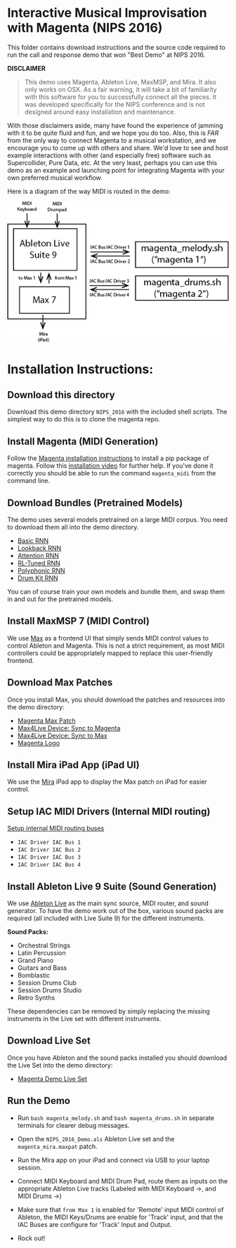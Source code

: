 # Interactive Musical Improvisation with Magenta (NIPS 2016)

This folder contains download instructions and the source code required to run the call and response demo that won "Best Demo" at NIPS 2016. 

__DISCLAIMER__
> This demo uses Magenta, Ableton Live, MaxMSP, and Mira. It also only works on OSX. As a fair warning, it will take a bit of familiarity with this software for you to successfully connect all the pieces. It was developed specifically for the NIPS conference and is not designed around easy installation and maintenance. 


With those disclaimers aside, many have found the experience of jamming with it to be quite fluid and fun, and we hope you do too. Also, this is _FAR_ from the only way to connect Magenta to a musical workstation, and we encourage you to come up with others and share. We'd love to see and host example interactions with other (and especially free) software such as Supercollider, Pure Data, etc. At the very least, perhaps you can use this demo as an example and launching point for integrating Magenta with your own preferred musical workflow. 

Here is a diagram of the way MIDI is routed in the demo:

<p align="center">
  <img src="midi_routing.png" alt="Diagram of MIDI Routing"/>
</p>

# Installation Instructions:

## Download this directory

Download this demo directory `NIPS_2016` with the included shell scripts. The simplest way to do this is to clone the magenta repo. 


## Install Magenta (MIDI Generation)

Follow the [Magenta installation instructions](https://github.com/tensorflow/magenta) to install a pip package of magenta. Follow this [installation video]() for further help. If you've done it correctly you should be able to run the command `magenta_midi` from the command line.

## Download Bundles (Pretrained Models)

The demo uses several models pretrained on a large MIDI corpus. You need to download them all into the demo directory.

* [Basic RNN](http://download.magenta.tensorflow.org/models/basic_rnn.mag)
* [Lookback RNN](http://download.magenta.tensorflow.org/models/lookback_rnn.mag)
* [Attention RNN](http://download.magenta.tensorflow.org/models/attention_rnn.mag)
* [RL-Tuned RNN](http://download.magenta.tensorflow.org/models/rl_rnn.mag)
* [Polyphonic RNN](http://download.magenta.tensorflow.org/models/polyphony_rnn.mag)
* [Drum Kit RNN](http://download.magenta.tensorflow.org/models/drum_kit_rnn.mag)

You can of course train your own models and bundle them, and swap them in and out for the pretrained models.

## Install MaxMSP 7 (MIDI Control)

We use [Max](https://cycling74.com/) as a frontend UI that simply sends MIDI control values to control Ableton and Magenta. This is not a strict requirement, as most MIDI controllers could be appropriately mapped to replace this user-friendly frontend.

## Download Max Patches

Once you install Max, you should download the patches and resources into the demo directory:

* [Magenta Max Patch](https://storage.googleapis.com/download.magenta.tensorflow.org/demos/NIPS_2016/magenta_mira.maxpat)
* [Max4Live Device: Sync to Magenta](https://storage.googleapis.com/download.magenta.tensorflow.org/demos/NIPS_2016/SyncCallAndResponse.amxd)
* [Max4Live Device: Sync to Max](https://storage.googleapis.com/download.magenta.tensorflow.org/demos/NIPS_2016/SyncCallAndResponseToMax.amxd)
* [Magenta Logo](https://storage.googleapis.com/download.magenta.tensorflow.org/demos/NIPS_2016/magenta_logo.png)


## Install Mira iPad App (iPad UI)

We use the [Mira](https://cycling74.com/products/mira/#.WFIIdKIrJE4) iPad app to display the Max patch on iPad for easier control.

## Setup IAC MIDI Drivers (Internal MIDI routing)

[Setup internal MIDI routing buses](https://help.ableton.com/hc/en-us/articles/209774225-Using-virtual-MIDI-buses-in-Live) 
* `IAC Driver IAC Bus 1`
* `IAC Driver IAC Bus 2`
* `IAC Driver IAC Bus 3`
* `IAC Driver IAC Bus 4`

## Install Ableton Live 9 Suite (Sound Generation)

We use [Ableton Live](https://www.ableton.com) as the main sync source, MIDI router, and sound generator. To have the demo work out of the box, various sound packs are required (all included with Live Suite 9) for the different instruments.

__Sound Packs:__
* Orchestral Strings
* Latin Percussion
* Grand Piano
* Guitars and Bass
* Bomblastic
* Session Drums Club
* Session Drums Studio
* Retro Synths

These dependencies can be removed by simply replacing the missing instruments in the Live set with different instruments. 

## Download Live Set

Once you have Ableton and the sound packs installed you should download the Live Set into the demo directory:

* [Magenta Demo Live Set](https://storage.googleapis.com/download.magenta.tensorflow.org/demos/NIPS_2016/NIPS_2016_Demo.als)


## Run the Demo

* Run `bash magenta_melody.sh` and `bash magenta_drums.sh` in separate terminals for clearer debug messages.

* Open the `NIPS_2016_Demo.als` Ableton Live set and the `magenta_mira.maxpat` patch.

* Run the Mira app on your iPad and connect via USB to your laptop session.

* Connect MIDI Keyboard and MIDI Drum Pad, route them as inputs on the appropriate Ableton Live tracks (Labeled with MIDI Keyboard ->, and MIDI Drums ->)

* Make sure that `from Max 1` is enabled for 'Remote' input MIDI control of Ableton, the MIDI Keys/Drums are enable for 'Track' input, and that the IAC Buses are configure for 'Track' Input and Output.

* Rock out!

